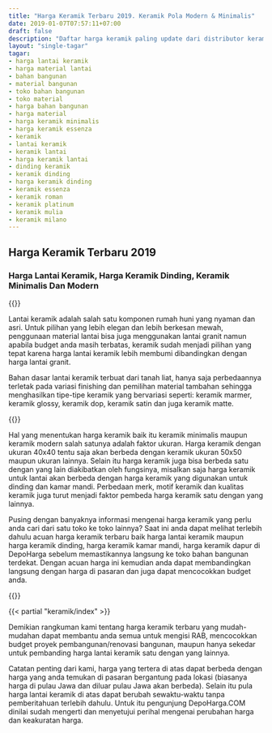 ```yaml
---
title: "Harga Keramik Terbaru 2019. Keramik Pola Modern & Minimalis"
date: 2019-01-07T07:57:11+07:00
draft: false
description: "Daftar harga keramik paling update dari distributor keramik Jabodetabek. Dapatkan harga keramik modern dan minimalis di DepoHarga.COM"
layout: "single-tagar"
tagar: 
- harga lantai keramik
- harga material lantai
- bahan bangunan
- material bangunan
- toko bahan bangunan
- toko material
- harga bahan bangunan
- harga material
- harga keramik minimalis
- harga keramik essenza
- keramik
- lantai keramik
- keramik lantai
- harga keramik lantai
- dinding keramik
- keramik dinding
- harga keramik dinding
- keramik essenza
- keramik roman
- keramik platinum
- keramik mulia
- keramik milano
---
```


## Harga Keramik Terbaru 2019
### Harga Lantai Keramik, Harga Keramik Dinding, Keramik Minimalis Dan Modern

{{<adsense-responsive>}}

Lantai keramik adalah salah satu komponen rumah huni yang nyaman dan asri. Untuk pilihan yang lebih elegan dan lebih berkesan mewah, penggunaan material lantai bisa juga menggunakan lantai granit namun apabila budget anda masih terbatas, keramik sudah menjadi pilihan yang tepat karena harga lantai keramik lebih membumi dibandingkan dengan harga lantai granit.

Bahan dasar lantai keramik terbuat dari tanah liat, hanya saja perbedaannya terletak pada variasi finishing dan pemilihan material tambahan sehingga menghasilkan tipe-tipe keramik yang bervariasi seperti: keramik marmer, keramik glossy, keramik dop, keramik satin dan juga keramik matte.

{{<adsense-inarticle>}}

Hal yang menentukan harga keramik baik itu keramik minimalis maupun keramik modern salah satunya adalah faktor ukuran. Harga keramik dengan ukuran 40x40 tentu saja akan berbeda dengan keramik ukuran 50x50 maupun ukuran lainnya. Selain itu harga keramik juga bisa berbeda satu dengan yang lain diakibatkan oleh fungsinya, misalkan saja harga keramik untuk lantai akan berbeda dengan harga keramik yang digunakan untuk dinding dan kamar mandi. Perbedaan merk, motif keramik dan kualitas keramik juga turut menjadi faktor pembeda harga keramik satu dengan yang lainnya.

Pusing dengan banyaknya informasi mengenai harga keramik yang perlu anda cari dari satu toko ke toko lainnya? Saat ini anda dapat melihat terlebih dahulu acuan harga keramik terbaru baik harga lantai keramik maupun harga keramik dinding, harga keramik kamar mandi, harga keramik dapur di DepoHarga sebelum memastikannya langsung ke toko bahan bangunan terdekat. Dengan acuan harga ini kemudian anda dapat membandingkan langsung dengan harga di pasaran dan juga dapat mencocokkan budget anda.

{{<adsense-inarticle>}}

{{< partial "keramik/index" >}}

Demikian rangkuman kami tentang harga keramik terbaru yang mudah-mudahan dapat membantu anda semua untuk mengisi RAB, mencocokkan budget proyek pembangunan/renovasi bangunan, maupun hanya sekedar untuk pembanding harga lantai keramik satu dengan yang lainnya. 

Catatan penting dari kami, harga yang tertera di atas dapat berbeda dengan harga yang anda temukan di pasaran bergantung pada lokasi (biasanya harga di pulau Jawa dan diluar pulau Jawa akan berbeda). Selain itu pula harga lantai keramik di atas dapat berubah sewaktu-waktu tanpa pemberitahuan terlebih dahulu. Untuk itu pengunjung DepoHarga.COM dinilai sudah mengerti dan menyetujui perihal mengenai perubahan harga dan keakuratan harga.